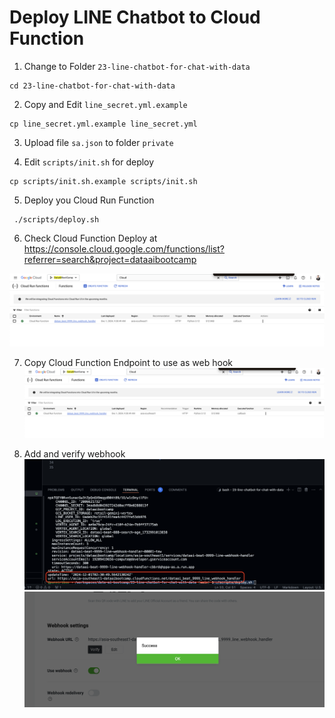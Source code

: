 # Deploy LINE Chatbot to Cloud Function

1. Change to Folder `23-line-chatbot-for-chat-with-data`
```
cd 23-line-chatbot-for-chat-with-data
```


2. Copy and Edit `line_secret.yml.example`

```
cp line_secret.yml.example line_secret.yml
```

3. Upload file `sa.json` to folder `private`

4. Edit `scripts/init.sh` for deploy

```
cp scripts/init.sh.example scripts/init.sh
```

5.  Deploy you Cloud Run Function 

```
 ./scripts/deploy.sh 
```

6. Check Cloud Function Deploy at https://console.cloud.google.com/functions/list?referrer=search&project=dataaibootcamp

![alt text](../assets/23-deploy-cloud-function-result.png)

7. Copy Cloud Function Endpoint to use as web hook
![alt text](../assets/23-deploy-cloud-function-result.png) 

8. Add and verify webhook
![alt text](../assets/23-link-webhook-from-deploy-success.png)
![alt text](../assets/23-3-add-web-hook-to-line-console.png)

